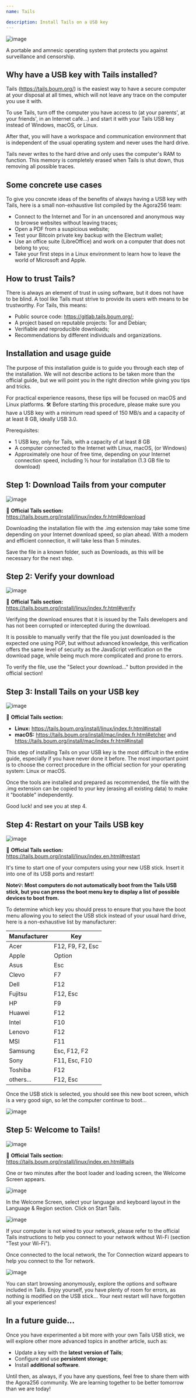 ```yaml
---
name: Tails

description: Install Tails on a USB key
---
```


![image](assets/cover.webp)

A portable and amnesic operating system that protects you against surveillance and censorship.

## Why have a USB key with Tails installed?

Tails (https://tails.boum.org/) is the easiest way to have a secure computer at your disposal at all times, which will not leave any trace on the computer you use it with.

To use Tails, turn off the computer you have access to (at your parents', at your friends', in an Internet café...) and start it with your Tails USB key instead of Windows, macOS, or Linux.

After that, you will have a workspace and communication environment that is independent of the usual operating system and never uses the hard drive.

Tails never writes to the hard drive and only uses the computer's RAM to function. This memory is completely erased when Tails is shut down, thus removing all possible traces.

## Some concrete use cases

To give you concrete ideas of the benefits of always having a USB key with Tails, here is a small non-exhaustive list compiled by the Agora256 team:

- Connect to the Internet and Tor in an uncensored and anonymous way to browse websites without leaving traces;
- Open a PDF from a suspicious website;
- Test your Bitcoin private key backup with the Electrum wallet;
- Use an office suite (LibreOffice) and work on a computer that does not belong to you;
- Take your first steps in a Linux environment to learn how to leave the world of Microsoft and Apple.

## How to trust Tails?

There is always an element of trust in using software, but it does not have to be blind. A tool like Tails must strive to provide its users with means to be trustworthy. For Tails, this means:

- Public source code: https://gitlab.tails.boum.org/;
- A project based on reputable projects: Tor and Debian;
- Verifiable and reproducible downloads;
- Recommendations by different individuals and organizations.

## Installation and usage guide

The purpose of this installation guide is to guide you through each step of the installation. We will not describe actions to be taken more than the official guide, but we will point you in the right direction while giving you tips and tricks.

For practical experience reasons, these tips will be focused on macOS and Linux platforms.
🛠️
Before starting this procedure, please make sure you have a USB key with a minimum read speed of 150 MB/s and a capacity of at least 8 GB, ideally USB 3.0.

Prerequisites:

- 1 USB key, only for Tails, with a capacity of at least 8 GB
- A computer connected to the Internet with Linux, macOS, (or Windows)
- Approximately one hour of free time, depending on your Internet connection speed, including ½ hour for installation (1.3 GB file to download)

## Step 1: Download Tails from your computer

![image](assets/1.webp)

🔗 **Official Tails section:** https://tails.boum.org/install/linux/index.fr.html#download

Downloading the installation file with the .img extension may take some time depending on your Internet download speed, so plan ahead. With a modern and efficient connection, it will take less than 5 minutes.

Save the file in a known folder, such as Downloads, as this will be necessary for the next step.

## Step 2: Verify your download

![image](assets/2.webp)

🔗 **Official Tails section:** https://tails.boum.org/install/linux/index.fr.html#verify

Verifying the download ensures that it is issued by the Tails developers and has not been corrupted or intercepted during the download.

It is possible to manually verify that the file you just downloaded is the expected one using PGP, but without advanced knowledge, this verification offers the same level of security as the JavaScript verification on the download page, while being much more complicated and prone to errors.

To verify the file, use the "Select your download..." button provided in the official section!

## Step 3: Install Tails on your USB key

![image](assets/3.webp)

🔗 **Official Tails section:**

- **Linux:** https://tails.boum.org/install/linux/index.fr.html#install
- **macOS:** https://tails.boum.org/install/mac/index.fr.html#etcher and https://tails.boum.org/install/mac/index.fr.html#install

This step of installing Tails on your USB key is the most difficult in the entire guide, especially if you have never done it before. The most important point is to choose the correct procedure in the official section for your operating system: Linux or macOS.

Once the tools are installed and prepared as recommended, the file with the .img extension can be copied to your key (erasing all existing data) to make it "bootable" independently.

Good luck! and see you at step 4.

## Step 4: Restart on your Tails USB key

![image](assets/4.webp)

🔗 **Official Tails section:** https://tails.boum.org/install/linux/index.en.html#restart

It's time to start one of your computers using your new USB stick. Insert it into one of its USB ports and restart!

**Note💡: Most computers do not automatically boot from the Tails USB stick, but you can press the boot menu key to display a list of possible devices to boot from.**

To determine which key you should press to ensure that you have the boot menu allowing you to select the USB stick instead of your usual hard drive, here is a non-exhaustive list by manufacturer:

| Manufacturer | Key              |
| ------------ | ---------------- |
| Acer         | F12, F9, F2, Esc |
| Apple        | Option           |
| Asus         | Esc              |
| Clevo        | F7               |
| Dell         | F12              |
| Fujitsu      | F12, Esc         |
| HP           | F9               |
| Huawei       | F12              |
| Intel        | F10              |
| Lenovo       | F12              |
| MSI          | F11              |
| Samsung      | Esc, F12, F2     |
| Sony         | F11, Esc, F10    |
| Toshiba      | F12              |
| others...    | F12, Esc         |

Once the USB stick is selected, you should see this new boot screen, which is a very good sign, so let the computer continue to boot...

![image](assets/5.webp)

## Step 5: Welcome to Tails!

![image](assets/6.webp)

🔗 **Official Tails section:** https://tails.boum.org/install/linux/index.en.html#tails

One or two minutes after the boot loader and loading screen, the Welcome Screen appears.

![image](assets/7.webp)

In the Welcome Screen, select your language and keyboard layout in the Language & Region section. Click on Start Tails.

![image](assets/8.webp)

If your computer is not wired to your network, please refer to the official Tails instructions to help you connect to your network without Wi-Fi (section "Test your Wi-Fi").

Once connected to the local network, the Tor Connection wizard appears to help you connect to the Tor network.

![image](assets/9.webp)

You can start browsing anonymously, explore the options and software included in Tails. Enjoy yourself, you have plenty of room for errors, as nothing is modified on the USB stick... Your next restart will have forgotten all your experiences!

## In a future guide...

Once you have experimented a bit more with your own Tails USB stick, we will explore other more advanced topics in another article, such as:

- Update a key with the **latest version of Tails**;
- Configure and use **persistent storage**;
- Install **additional software**.

Until then, as always, if you have any questions, feel free to share them with the Agora256 community. We are learning together to be better tomorrow than we are today!
